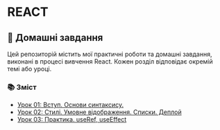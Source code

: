 # REACT

## 🧠 Домашні завдання
Цей репозиторій містить мої практичні роботи та домашні завдання, виконані в процесі вивчення React. Кожен розділ відповідає окремій темі або уроці.

### 📚 Зміст
- [Урок 01: Вступ. Основи синтаксису.](./hw_01)
- [Урок 02: Стилі.  Умовне відображення. Списки. Деплой](./hw_02)
- [Урок 03: Практика. useRef, useEffect](./hw_03)
